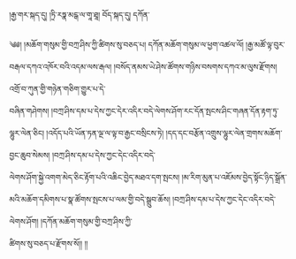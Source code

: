 ﻿  
།རྒྱ་གར་སྐད་དུ། །ཏྲི་རཏྣ་མངྒ་ལ་གཱ་ཐཱ། བོད་སྐད་དུ། དཀོན་  
  
༄༅། །མཆོག་གསུམ་གྱི་བཀྲ་ཤིས་ཀྱི་ཚིགས་སུ་བཅད་པ། དཀོན་མཆོག་གསུམ་ལ་ཕྱག་འཚལ་ལོ། །རྒྱ་མཚོ་ལྟ་བུར་བརྒལ་དཀའ་འཁོར་བའི་འདམ་ལས་རྒལ། །བསོད་ནམས་ཡེ་ཤེས་ཚོགས་གཉིས་བསགས་དཀའ་མ་ལུས་རྫོགས། འགྲོ་བ་ཀུན་གྱི་གཉེན་གཅིག་གྱུར་པ་དེ་  
བཞིན་གཤེགས། །བཀྲ་ཤིས་དམ་པ་དེས་ཀྱང་དེར་འདིར་བདེ་ལེགས་ཤོག་རང་དོན་སྤངས་ཤིང་གཞན་དོན་རྟག་ཏུ་ལྷུར་ལེན་ཅིང། །འདོད་པའི་ཡོན་ཏན་ལྔ་ལ་ལྟ་བ་རྒྱང་བསྲིངས་ཏེ། །དད་དང་བརྩོན་འགྲུས་ལྷུར་ལེན་གྲགས་མཆོག་བྱང་ཆུབ་སེམས། །བཀྲ་ཤིས་དམ་པ་དེས་ཀྱང་དེང་འདིར་བདེ་  
ལེགས་ཤོག་སྐྱེ་འགག་མེད་ཅིང་རྟོག་པའི་འཆིང་བྱེད་མཐའ་དག་སྤངས། །མ་རིག་མུན་པ་འཇོམས་བྱེད་སྟོང་ཉིད་སྒྲོན་མའི་མཆོག་དམིགས་པ་སྣ་ཚོགས་སྤངས་པ་ལམ་གྱི་བདེ་སྒྲུབ་ཆོས། །བཀྲ་ཤིས་དམ་པ་དེས་ཀྱང་དེང་འདིར་བདེ་ལེགས་ཤོག། །དཀོན་མཆོག་གསུམ་གྱི་བཀྲ་ཤིས་ཀྱི་  
ཚིགས་སུ་བཅད་པ་རྫོགས་སོ།། །།  
  
  
